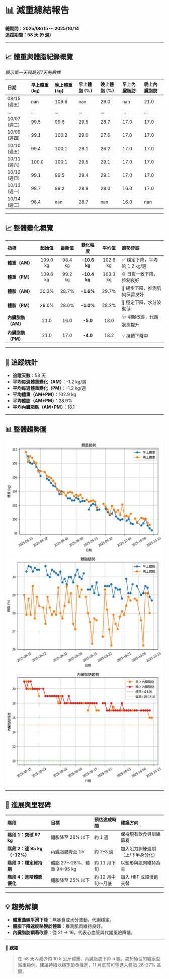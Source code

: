 # 📊 減重總結報告

**總期間：2025/08/15 ～ 2025/10/14**  
**追蹤期間：58 天 (9 週)**  

---

## 📈 體重與體脂紀錄概覽

*顯示第一天與最近7天的數據*

| 日期         | 早上體重 (kg)   | 晚上體重 (kg)   | 早上體脂 (%)   | 晚上體脂 (%)   | 早上內臟脂肪   | 晚上內臟脂肪   |
|:-------------|:----------------|:----------------|:---------------|:---------------|:---------------|:---------------|
| 08/15 (週五) | nan             | 109.6           | nan            | 29.0           | nan            | 21.0           |
| ...          | ...             | ...             | ...            | ...            | ...            | ...            |
| 10/07 (週二) | 99.5            | 99.6            | 29.5           | 28.7           | 17.0           | 17.0           |
| 10/09 (週四) | 99.1            | 100.2           | 29.0           | 27.6           | 17.0           | 17.0           |
| 10/10 (週五) | 99.4            | 100.1           | 29.1           | 26.2           | 17.0           | 17.0           |
| 10/11 (週六) | 100.0           | 100.1           | 29.5           | 29.1           | 17.0           | 17.0           |
| 10/12 (週日) | 99.1            | 99.5            | 29.4           | 29.1           | 17.0           | 17.0           |
| 10/13 (週一) | 98.7            | 99.2            | 28.9           | 28.0           | 16.0           | 17.0           |
| 10/14 (週二) | 98.4            | nan             | 28.7           | nan            | 16.0           | nan            |

---


## 📈 整體變化概覽

| 指標 | 起始值 | 最新值 | 變化幅度 | 平均值 | 趨勢評語 |
|:------|:------:|:------:|:---------:|:---------:|:---------|
| **體重（AM）** | 109.0 kg | 98.4 kg | **-10.6 kg** | 102.6 kg | ✅ 穩定下降，平均約 1.2 kg/週 |
| **體重（PM）** | 109.6 kg | 99.2 kg | **-10.4 kg** | 103.3 kg | ⚙️ 日夜一致下降，控制良好 |
| **體脂（AM）** | 30.3% | 28.7% | **-1.6%** | 29.7% | 💪 緩步下降，推測肌肉保留良好 |
| **體脂（PM）** | 29.0% | 28.0% | **-1.0%** | 28.2% | 🧠 穩定下降，水分波動低 |
| **內臟脂肪（AM）** | 21.0 | 16.0 | **-5.0** | 18.0 | 🩺 明顯改善，代謝狀態提升 |
| **內臟脂肪（PM）** | 21.0 | 17.0 | **-4.0** | 18.2 | 💡 持續下降中 |

---

## 📅 追蹤統計

- **追蹤天數**：58 天  
- **平均每週體重變化（AM）**：-1.2 kg/週  
- **平均每週體重變化（PM）**：-1.2 kg/週  
- **平均體重（AM+PM）**：102.9 kg  
- **平均體脂（AM+PM）**：28.9%  
- **平均內臟脂肪（AM+PM）**：18.1  

---

## 📊 整體趨勢圖

![體重趨勢](summary_weight_trend.png)
![體脂率趨勢](summary_bodyfat_trend.png)
![內臟脂肪趨勢](summary_visceral_fat_trend.png)

---

## 🧭 進展與里程碑

| 階段 | 目標 | 預估達成時間 | 建議方向 |
|:------|:------|:------|:------|
| **階段 1：突破 97 kg** | 體脂降至 28% 以下 | 約 1 週 | 保持現有飲食與訓練節奏 |
| **階段 2：達 95 kg（-12%）** | 內臟脂肪降至 15 | 約 2–3 週 | 加入阻力訓練週期（上/下半身分化） |
| **階段 3：穩定維持期** | 體脂 27～28%、體重 94–95 kg | 約 11 月下旬 | 以塑形與肌肉維持為主 |
| **階段 4：進階體態優化** | 體脂降至 25% 以下 | 約 12 月中旬～月底 | 加入 HIIT 或超慢跑交替 |

---

## 💡 趨勢解讀

- **體重曲線平滑下降**：無暴食或水分波動，代謝穩定。  
- **體脂下降速度略慢於體重**：推測肌肉維持良好。  
- **內臟脂肪顯著改善**：從 21 → 16，代表心血管與代謝風險降低。  

---

📍 **總結**
> 在 58 天內減少約 10.5 公斤體重、內臟脂肪下降 5 級，屬於極佳的健康型減重範例。建議持續以穩定節奏推進，11 月底前可望進入體脂 26–27% 區間。